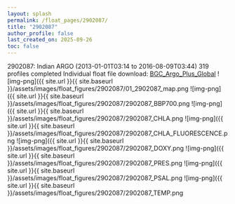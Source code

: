 ```yaml
---
layout: splash
permalink: /float_pages/2902087/
title: "2902087"
author_profile: false
last_created_on: 2025-09-26
toc: false
---
```

 
2902087: Indian ARGO (2013-01-01T03:14 to 2016-08-09T03:44)
319 profiles completed
Individual float file download: [BGC_Argo_Plus_Global](https://ftp.soest.hawaii.edu/bgc_argo_plus/Individual_Floats/outliers_removed/2902087_Sprof_processed.nc)
![img-png]({{ site.url }}{{ site.baseurl }}/assets/images/float_figures/2902087/01_2902087_map.png
![img-png]({{ site.url }}{{ site.baseurl }}/assets/images/float_figures/2902087/2902087_BBP700.png
![img-png]({{ site.url }}{{ site.baseurl }}/assets/images/float_figures/2902087/2902087_CHLA.png
![img-png]({{ site.url }}{{ site.baseurl }}/assets/images/float_figures/2902087/2902087_CHLA_FLUORESCENCE.png
![img-png]({{ site.url }}{{ site.baseurl }}/assets/images/float_figures/2902087/2902087_DOXY.png
![img-png]({{ site.url }}{{ site.baseurl }}/assets/images/float_figures/2902087/2902087_PRES.png
![img-png]({{ site.url }}{{ site.baseurl }}/assets/images/float_figures/2902087/2902087_PSAL.png
![img-png]({{ site.url }}{{ site.baseurl }}/assets/images/float_figures/2902087/2902087_TEMP.png
